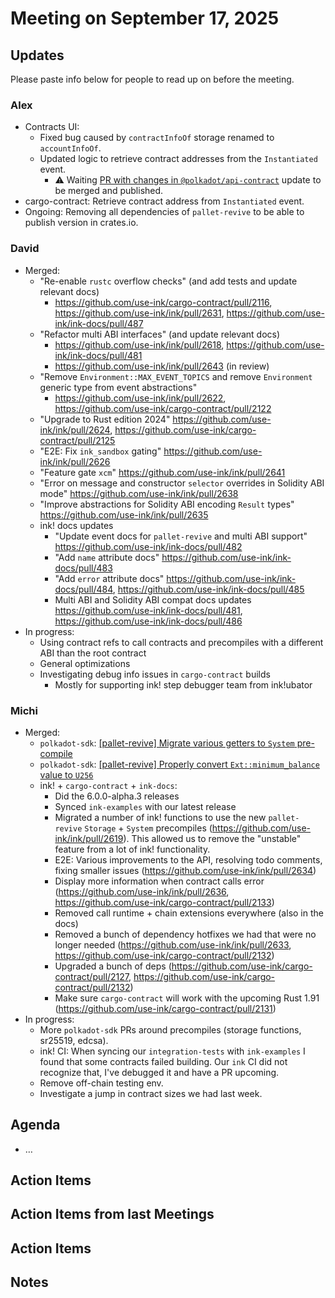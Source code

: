 # Meeting on September 17, 2025

## Updates
Please paste info below for people to read up on before the meeting.

### Alex
- Contracts UI:
    - Fixed bug caused by `contractInfoOf` storage renamed to `accountInfoOf`.
    - Updated logic to retrieve contract addresses from the `Instantiated` event.
        - ⚠️ Waiting [PR with changes in `@polkadot/api-contract`](https://github.com/polkadot-js/api/pull/6210) update to be merged and published.
- cargo-contract: Retrieve contract address from `Instantiated` event. 
- Ongoing: Removing all dependencies of `pallet-revive` to be able to publish version in crates.io.

### David
- Merged: 
  - "Re-enable `rustc` overflow checks" (and add tests and update relevant docs)
    - https://github.com/use-ink/cargo-contract/pull/2116, https://github.com/use-ink/ink/pull/2631, https://github.com/use-ink/ink-docs/pull/487
  - "Refactor multi ABI interfaces" (and update relevant docs)
    - https://github.com/use-ink/ink/pull/2618, https://github.com/use-ink/ink-docs/pull/481
    - https://github.com/use-ink/ink/pull/2643 (in review)
  - "Remove `Environment::MAX_EVENT_TOPICS` and remove `Environment` generic type from event abstractions"
    - https://github.com/use-ink/ink/pull/2622, https://github.com/use-ink/cargo-contract/pull/2122
  - "Upgrade to Rust edition 2024" https://github.com/use-ink/ink/pull/2624, https://github.com/use-ink/cargo-contract/pull/2125
  - "E2E: Fix `ink_sandbox` gating" https://github.com/use-ink/ink/pull/2626 
  - "Feature gate `xcm`" https://github.com/use-ink/ink/pull/2641
  - "Error on message and constructor `selector` overrides in Solidity ABI mode" https://github.com/use-ink/ink/pull/2638
  - "Improve abstractions for Solidity ABI encoding `Result` types" https://github.com/use-ink/ink/pull/2635
  - ink! docs updates
    - "Update event docs for `pallet-revive` and multi ABI support" https://github.com/use-ink/ink-docs/pull/482
    - "Add `name` attribute docs" https://github.com/use-ink/ink-docs/pull/483 
    - "Add `error` attribute docs" https://github.com/use-ink/ink-docs/pull/484, https://github.com/use-ink/ink-docs/pull/485
    - Multi ABI and Solidity ABI compat docs updates https://github.com/use-ink/ink-docs/pull/481, https://github.com/use-ink/ink-docs/pull/486
- In progress:
  - Using contract refs to call contracts and precompiles with a different ABI than the root contract
  - General optimizations
  - Investigating debug info issues in `cargo-contract` builds
    - Mostly for supporting ink! step debugger team from ink!ubator

### Michi
- Merged:
  - `polkadot-sdk`: [[pallet-revive] Migrate various getters to `System` pre-compile](https://github.com/paritytech/polkadot-sdk/pull/9517)
  - `polkadot-sdk`: [[pallet-revive] Properly convert `Ext::minimum_balance` value to `U256`](https://github.com/paritytech/polkadot-sdk/pull/9705)
  - ink! + `cargo-contract` + `ink-docs`:
    - Did the 6.0.0-alpha.3 releases
    - Synced `ink-examples` with our latest release
    - Migrated a number of ink! functions to use the new `pallet-revive` `Storage` + `System` precompiles (https://github.com/use-ink/ink/pull/2619). This allowed us to remove the "unstable" feature from a lot of ink! functionality.
    - E2E: Various improvements to the API, resolving todo comments, fixing smaller issues (https://github.com/use-ink/ink/pull/2634)
    - Display more information when contract calls error (https://github.com/use-ink/ink/pull/2636, https://github.com/use-ink/cargo-contract/pull/2133)
    - Removed call runtime + chain extensions everywhere (also in the docs)
    - Removed a bunch of dependency hotfixes we had that were no longer needed (https://github.com/use-ink/ink/pull/2633, https://github.com/use-ink/cargo-contract/pull/2132)
    - Upgraded a bunch of deps (https://github.com/use-ink/cargo-contract/pull/2127, https://github.com/use-ink/cargo-contract/pull/2132)
    - Make sure `cargo-contract` will work with the upcoming Rust 1.91 (https://github.com/use-ink/cargo-contract/pull/2131)
- In progress:
  - More `polkadot-sdk` PRs around precompiles (storage functions, sr25519, edcsa).
  - ink! CI: When syncing our `integration-tests` with `ink-examples` I found that some contracts failed building. Our `ink` CI did not recognize that, I've debugged it and have a PR upcoming.
  - Remove off-chain testing env.
  - Investigate a jump in contract sizes we had last week.

## Agenda
- …

## Action Items

## Action Items from last Meetings

## Action Items

## Notes
